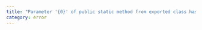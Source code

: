 ```yaml
---
title: "Parameter '{0}' of public static method from exported class has or is using private name '{1}'."
category: error
---
```

